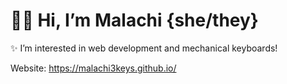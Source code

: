 # 👋🏿 Hi, I’m Malachi {she/they}

✨ I’m interested in web development and mechanical keyboards!

Website: https://malachi3keys.github.io/
